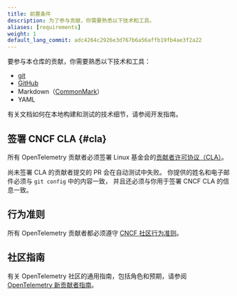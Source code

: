 ```yaml
---
title: 前置条件
description: 为了参与贡献，你需要熟悉以下技术和工具。
aliases: [requirements]
weight: 1
default_lang_commit: adc4264c2926e3d767b6a56affb19fb4ae3f2a22
---
```


要参与本仓库的贡献，你需要熟悉以下技术和工具：

- [git](https://git-scm.com/)
- [GitHub](https://github.com/)
- Markdown（[CommonMark](https://commonmark.org/)）
- YAML

有关文档如何在本地构建和测试的技术细节，请参阅开发指南。

## 签署 CNCF CLA {#cla}

所有 OpenTelemetry 贡献者必须签署 Linux 基金会的[贡献者许可协议（CLA）][CLA]。

尚未签署 CLA 的贡献者提交的 PR 会在自动测试中失败。
你提供的姓名和电子邮件必须与 `git config` 中的内容一致，
并且还必须与你用于签署 CNCF CLA 的信息一致。

## 行为准则

所有 OpenTelemetry 贡献者都必须遵守 [CNCF 社区行为准则][CoC]。

## 社区指南

有关 OpenTelemetry 社区的通用指南，包括角色和预期，请参阅 [OpenTelemetry 新贡献者指南][NCG]。

[CLA]: https://docs.linuxfoundation.org/lfx/easycla/contributors
[CoC]: https://github.com/cncf/foundation/blob/main/code-of-conduct.md
[NCG]: https://github.com/open-telemetry/community/blob/main/guides/contributor/README.md
